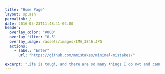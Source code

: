 ```yaml
---
title: "Home Page"
layout: splash
permalink: /
date: 2016-03-23T11:48:41-04:00
header:
  overlay_color: "#000"
  overlay_filter: "0.5"
  overlay_image: /assets/images/IMG_3846.JPG
  actions:
    - label: "Enter"
      url: "https://github.com/mmistakes/minimal-mistakes/"

excerpt: "Life is tough, and there are so many things I do not and cannot understand."
---
```

